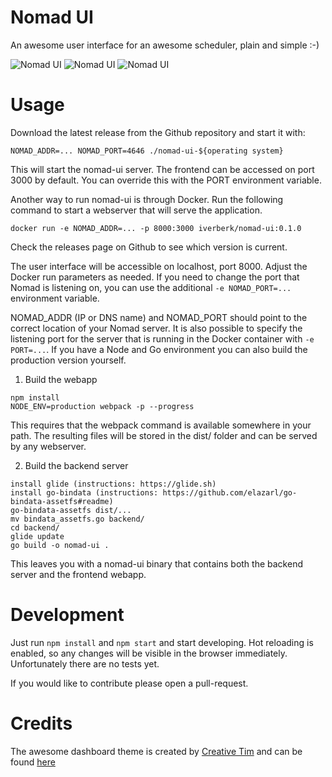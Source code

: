 Nomad UI
========

An awesome user interface for an awesome scheduler, plain and simple :-)

![Nomad UI](http://www.ivoverberk.nl/dl/nomad-ui.jpg)
![Nomad UI](http://www.ivoverberk.nl/dl/nomad-ui-2.jpg)
![Nomad UI](http://www.ivoverberk.nl/dl/nomad-ui-3.jpg)

# Usage

Download the latest release from the Github repository and start it with:
```
NOMAD_ADDR=... NOMAD_PORT=4646 ./nomad-ui-${operating system}
```
This will start the nomad-ui server. The frontend can be accessed on port 3000
by default. You can override this with the PORT environment variable.

Another way to run nomad-ui is through Docker. Run the following command to
start a webserver that will serve the application.

```
docker run -e NOMAD_ADDR=... -p 8000:3000 iverberk/nomad-ui:0.1.0
```
Check the releases page on Github to see which version is current.

The user interface will be accessible on localhost, port 8000. Adjust the Docker
run parameters as needed. If you need to change the port that Nomad is listening
on, you can use the additional ```-e NOMAD_PORT=...``` environment variable.

NOMAD_ADDR (IP or DNS name) and NOMAD_PORT should point to the correct location
of your Nomad server. It is also possible to specify the listening port for the
server that is running in the Docker container with ```-e PORT=...```. If you
have a Node and Go environment you can also build the production version yourself.

1. Build the webapp

```
npm install
NODE_ENV=production webpack -p --progress
```

This requires that the webpack command is available somewhere in your path. The
resulting files will be stored in the dist/ folder and can be served by any webserver.

2. Build the backend server

```
install glide (instructions: https://glide.sh)
install go-bindata (instructions: https://github.com/elazarl/go-bindata-assetfs#readme)
go-bindata-assetfs dist/...
mv bindata_assetfs.go backend/
cd backend/
glide update
go build -o nomad-ui .
```
This leaves you with a nomad-ui binary that contains both the backend server and
the frontend webapp.

# Development

Just run ```npm install``` and ```npm start``` and start developing. Hot reloading is enabled, so any
changes will be visible in the browser immediately. Unfortunately there are no tests yet.

If you would like to contribute please open a pull-request.

# Credits

The awesome dashboard theme is created by [Creative Tim](www.creative-tim.com)
and can be found [here](http://www.creative-tim.com/product/light-bootstrap-dashboard-pro)
